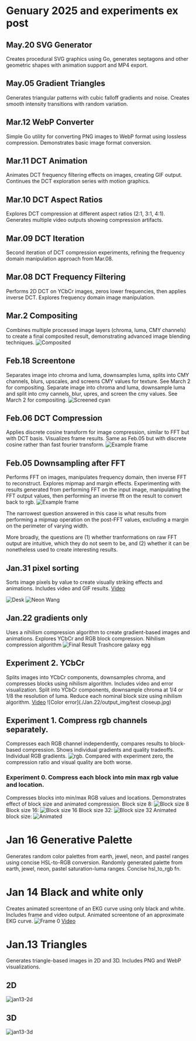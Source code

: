 # Genuary 2025 and experiments ex post
## May.20 SVG Generator
Creates procedural SVG graphics using Go, generates septagons and other geometric shapes with animation support and MP4 export.

## May.05 Gradient Triangles
Generates triangular patterns with cubic falloff gradients and noise. Creates smooth intensity transitions with random variation.

## Mar.12 WebP Converter
Simple Go utility for converting PNG images to WebP format using lossless compression. Demonstrates basic image format conversion.

## Mar.11 DCT Animation
Animates DCT frequency filtering effects on images, creating GIF output. Continues the DCT exploration series with motion graphics.

## Mar.10 DCT Aspect Ratios
Explores DCT compression at different aspect ratios (2:1, 3:1, 4:1). Generates multiple video outputs showing compression artifacts.

## Mar.09 DCT Iteration
Second iteration of DCT compression experiments, refining the frequency domain manipulation approach from Mar.08.

## Mar.08 DCT Frequency Filtering
Performs 2D DCT on YCbCr images, zeros lower frequencies, then applies inverse DCT. Explores frequency domain image manipulation.

## Mar.2 Compositing
Combines multiple processed image layers (chroma, luma, CMY channels) to create a final composited result, demonstrating advanced image blending techniques.
![Composited](./Mar.02/output/composite_2.png)

## Feb.18 Screentone
Separates image into chroma and luma, downsamples luma, splits into CMY channels, blurs, upscales, and screens CMY values for texture. See March 2 for compositing.
Separate image into chroma and luma, downsample luma and split into cmy cannels, blur, upres, and screen the cmy values. See March 2 for compositing.
![Screened cyan](./Feb.18/debug/step_06_screened_c.png)

## Feb.06 DCT Compression
Applies discrete cosine transform for image compression, similar to FFT but with DCT basis. Visualizes frame results.
Same as Feb.05 but with discrete cosine rather than fast fourier transform.
![Example frame](./Feb.06/output/frame_016.webp)

## Feb.05 Downsampling after FFT
Performs FFT on images, manipulates frequency domain, then inverse FFT to reconstruct. Explores mipmap and margin effects.
Experimenting with results generated from performing FFT on the input image, manipulating the FFT output values, then performing an inverse fft on the result to convert back to rgb.
![Example frame](./Feb.05/output/frame_016.webp)

The narrowest question answered in this case is what results from performing a mipmap operation on the post-FFT values, excluding a margin on the perimeter of varying width.

More broadly, the questions are (1) whether tranformations on raw FFT output are intuitive, which they do not seem to be, and (2) whether it can be nonetheless used to create interesting results.

## Jan.31 pixel sorting
Sorts image pixels by value to create visually striking effects and animations. Includes video and GIF results.
[Video](./Jan.31/2025jan31.mp4)

![Desk](./Jan.31/output/2025jan31.gif) 
![Neon Wang](./Jan.31/output/2025jan31-neonuv.gif)

## Jan.22 gradients only
Uses a nihilism compression algorithm to create gradient-based images and animations. Explores YCbCr and RGB block compression.
Nihilism compression algorithm
![Final Result Trashcore galaxy egg](./Jan.22/galaxy_egg_f.webp)

## Experiment 2. YCbCr
Splits images into YCbCr components, downsamples chroma, and compresses blocks using nihilism algorithm. Includes video and error visualization.
Split into YCbCr components, downsample chroma at 1/4 or 1/8 the resolution of luma. Reduce each nominal block size using nihilism algorithm.
[Video](./Jan.22/output_img/0001-0126.mp4)
![Color error](./Jan.22/output_img/test closeup.jpg)

## Experiment 1. Compress rgb channels separately.
Compresses each RGB channel independently, compares results to block-based compression. Shows individual gradients and quality tradeoffs.
Individual RGB gradients. ![rgb](./Jan.22/output_img/components-ethan.png). Compared with experiment zero, the compression ratio and visual quality are both worse.

### Experiment 0. Compress each block into min max rgb value and location.
Compresses blocks into min/max RGB values and locations. Demonstrates effect of block size and animated compression.
Block size 8: ![Block size 8](./Jan.22/output_img/rgb_block_size_08.png)
Block size 16: ![Block size 16](./Jan.22/output_img/rgb_block_size_16.png)
Block size 32: ![Block size 32](./Jan.22/output_img/rgb_block_size_32.png)
Animated block size: ![Animated](./Jan.22/output_img/2025jan22_nihilism.gif)

# Jan 16 Generative Palette
Generates random color palettes from earth, jewel, neon, and pastel ranges using concise HSL-to-RGB conversion.
Randomly generated palette from earth, jewel, neon, pastel saturation-luma ranges. Concise hsl_to_rgb fn.

# Jan 14 Black and white only
Creates animated screentone of an EKG curve using only black and white. Includes frame and video output.
Animated screentone of an approximate EKG curve.
![Frame 0](./Jan.14/2025jan14.png)
[Video](./Jan.14/2025jan14.mp4)

# Jan.13 Triangles
Generates triangle-based images in 2D and 3D. Includes PNG and WebP visualizations.
## 2D
![jan13-2d](./Jan.13/2d/2025jan13.png)
## 3D
![jan13-3d](./Jan.13/3d/jan.13.palm.webp)


